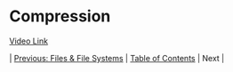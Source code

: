 # Compression
[Video Link](https://youtu.be/OtDxDvCpPL4)

| [Previous: Files & File Systems](../20/README.md) | [Table of Contents](../README.md#table-of-contents) | Next |
